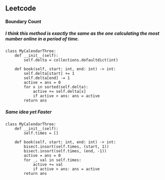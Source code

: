 ## Leetcode
#### Boundary Count
##### I think this method is exactly the same as the one calculating the most number online in a period of time.
```
class MyCalendarThree:
    def __init__(self):
        self.delta = collections.defaultdict(int)

    def book(self, start: int, end: int) -> int:
        self.delta[start] += 1
        self.delta[end] -= 1
        active = ans = 0
        for x in sorted(self.delta):
            active += self.delta[x]
            if active > ans: ans = active
        return ans
```
##### Same idea yet Faster
```
class MyCalendarThree:
    def __init__(self):
        self.times = []

    def book(self, start: int, end: int) -> int:
        bisect.insort(self.times, (start, 1))
        bisect.insort(self.times, (end, -1))
        active = ans = 0
        for _, val in self.times:
            active += val
            if active > ans: ans = active
        return ans
```
